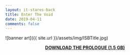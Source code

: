 ```yaml
---
layout: it-stares-back
title: Enter The Void
date: 2019-04-11
comments: false
---
```


<!-- Hey Cleve! You should only need to change this file. Have fun! 😄 -->


![banner art]({{ site.url }}/assets/img/ISBTitle.jpg)  

<p style="text-align: center;">
  <strong>
    <a href="{{ site.url }}/assets/downloads/isb-prologue-download.zip" download="https://www.dropbox.com/s/xkd3443si47jom5/isb-prologue-download.zip?dl=1">DOWNLOAD THE PROLOGUE (1.5 GB)</a>
  </strong>
</p>

